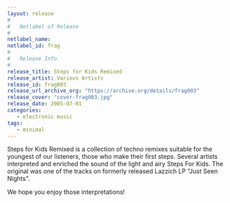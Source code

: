 ```yaml
---
layout: release
#
#   Netlabel of Release
#
netlabel_name: 
netlabel_id: frag
#
#   Release Info
#
release_title: Steps for Kids Remixed
release_artist: Various Artists
release_id: frag003
release_url_archive_org: "https://archive.org/details/frag003"
release_cover: "cover-frag003.jpg"
release_date: 2005-07-01
categories:
   - electronic music
tags:
   - minimal
---
```

Steps for Kids Remixed is a collection of techno remixes suitable for the youngest of our listeners, those who make their first steps.
Several artists interpreted and enriched the sound of the light and airy Steps For Kids. The original was one of the tracks on formerly released Lazzich LP "Just Seen Nights".

We hope you enjoy those interpretations!
